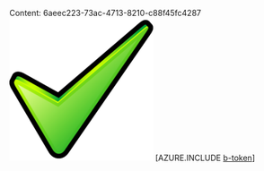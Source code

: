 Content: 6aeec223-73ac-4713-8210-c88f45fc4287![image](ff82d554-07eb-4054-a648-19404428df89.png)
[AZURE.INCLUDE [b-token](e62d0f64-c04f-4856-8709-17c0b6795635.md)]
